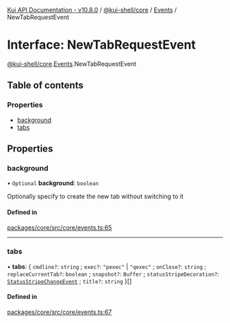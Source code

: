 [Kui API Documentation - v10.8.0](../README.md) / [@kui-shell/core](../modules/kui_shell_core.md) / [Events](../modules/kui_shell_core.Events.md) / NewTabRequestEvent

# Interface: NewTabRequestEvent

[@kui-shell/core](../modules/kui_shell_core.md).[Events](../modules/kui_shell_core.Events.md).NewTabRequestEvent

## Table of contents

### Properties

- [background](kui_shell_core.Events.NewTabRequestEvent.md#background)
- [tabs](kui_shell_core.Events.NewTabRequestEvent.md#tabs)

## Properties

### background

• `Optional` **background**: `boolean`

Optionally specify to create the new tab without switching to it

#### Defined in

[packages/core/src/core/events.ts:65](https://github.com/mra-ruiz/kui/blob/a3b5e3edf/packages/core/src/core/events.ts#L65)

---

### tabs

• **tabs**: { `cmdline?`: `string` ; `exec?`: `"pexec"` \| `"qexec"` ; `onClose?`: `string` ; `replaceCurrentTab?`: `boolean` ; `snapshot?`: `Buffer` ; `statusStripeDecoration?`: [`StatusStripeChangeEvent`](../modules/kui_shell_core.Events.md#statusstripechangeevent) ; `title?`: `string` }[]

#### Defined in

[packages/core/src/core/events.ts:67](https://github.com/mra-ruiz/kui/blob/a3b5e3edf/packages/core/src/core/events.ts#L67)
